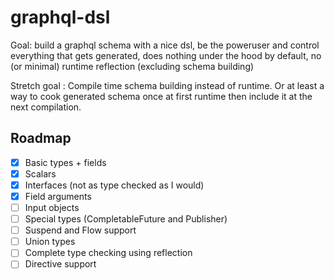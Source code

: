 # graphql-dsl

Goal: build a graphql schema with a nice dsl, be the poweruser and control everything that gets generated, does nothing
under the hood by default, no (or minimal) runtime reflection (excluding schema building)

Stretch goal : Compile time schema building instead of runtime. Or at least a way to cook generated schema once at first
runtime then include it at the next compilation.

## Roadmap

- [x] Basic types + fields
- [x] Scalars
- [x] Interfaces (not as type checked as I would)
- [x] Field arguments
- [ ] Input objects
- [ ] Special types (CompletableFuture and Publisher)
- [ ] Suspend and Flow support
- [ ] Union types
- [ ] Complete type checking using reflection
- [ ] Directive support